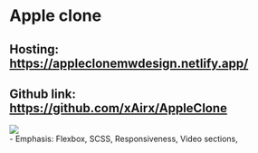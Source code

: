 # Apple clone 
## Hosting: https://appleclonemwdesign.netlify.app/
## Github link: https://github.com/xAirx/AppleClone

  ![](https://media.giphy.com/media/ckrppzHowHPcS3bIG7/giphy.gif)       
      - Emphasis: Flexbox, SCSS, Responsiveness, Video sections, 
         

